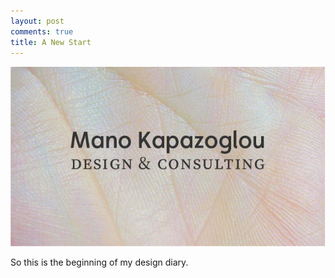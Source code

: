 ```yaml
---
layout: post
comments: true
title: A New Start
---
```

![mano](https://raw.githubusercontent.com/kapazoglou/blog/master/images/hero.png)

So this is the beginning of my design diary.
